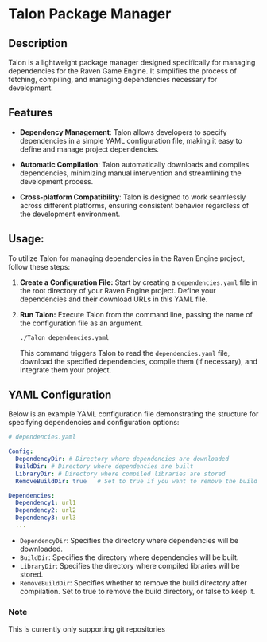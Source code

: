 # Talon Package Manager

## Description

Talon is a lightweight package manager designed specifically for managing dependencies for the Raven Game Engine. It simplifies the process of fetching, compiling, and managing dependencies necessary for development.

## Features

- **Dependency Management**: Talon allows developers to specify dependencies in a simple YAML configuration file, making it easy to define and manage project dependencies.
  
- **Automatic Compilation**: Talon automatically downloads and compiles dependencies, minimizing manual intervention and streamlining the development process.
  
- **Cross-platform Compatibility**: Talon is designed to work seamlessly across different platforms, ensuring consistent behavior regardless of the development environment.

## Usage:

To utilize Talon for managing dependencies in the Raven Engine project, follow these steps:

1. **Create a Configuration File:** Start by creating a `dependencies.yaml` file in the root directory of your Raven Engine project. Define your dependencies and their download URLs in this YAML file.

2. **Run Talon:** Execute Talon from the command line, passing the name of the configuration file as an argument.

   ```bash
   ./Talon dependencies.yaml
   ```

   This command triggers Talon to read the `dependencies.yaml` file, download the specified dependencies, compile them (if necessary), and integrate them your project.

## YAML Configuration

Below is an example YAML configuration file demonstrating the structure for specifying dependencies and configuration options:

```yaml
# dependencies.yaml

Config:
  DependencyDir: # Directory where dependencies are downloaded
  BuildDir: # Directory where dependencies are built
  LibraryDir: # Directory where compiled libraries are stored
  RemoveBuildDir: true   # Set to true if you want to remove the build directory after compilation

Dependencies:
  Dependency1: url1
  Dependency2: url2
  Dependency3: url3
  ...
```

- `DependencyDir`: Specifies the directory where dependencies will be downloaded.
- `BuildDir`: Specifies the directory where dependencies will be built.
- `LibraryDir`: Specifies the directory where compiled libraries will be stored.
- `RemoveBuildDir`: Specifies whether to remove the build directory after compilation. Set to true to remove the build directory, or false to keep it.

### Note
This is currently only supporting git repositories
